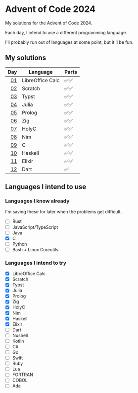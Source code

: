 # Advent of Code 2024

My solutions for the Advent of Code 2024.

Each day, I intend to use a different programming language.

I'll probably run out of languages at some point, but it'll be fun.

## My solutions

| Day          | Language         | Parts |
| -----------: | ---------------- | ----- |
| [01](day01/) | LibreOffice Calc | ✅✅  |
| [02](day02/) | Scratch          | ✅✅  |
| [03](day03/) | Typst            | ✅✅  |
| [04](day04/) | Julia            | ✅✅  |
| [05](day05/) | Prolog           | ✅✅  |
| [06](day06/) | Zig              | ✅✅  |
| [07](day07/) | HolyC            | ✅✅  |
| [08](day08/) | Nim              | ✅✅  |
| [09](day09/) | C                | ✅✅  |
| [10](day10/) | Haskell          | ✅✅  |
| [11](day11/) | Elixir           | ✅✅  |
| [12](day12/) | Dart             | ✅    |

## Languages I intend to use

### Languages I know already

I'm saving these for later when the problems get difficult.

- [ ] Rust
- [ ] JavaScript/TypeScript
- [ ] Java
- [x] C
- [ ] Python
- [ ] Bash + Linux Coreutils

### Languages I intend to try

- [x] LibreOffice Calc
- [x] Scratch
- [x] Typst
- [x] Julia
- [x] Prolog
- [x] Zig
- [x] HolyC
- [x] Nim
- [x] Haskell
- [x] Elixir
- [ ] Dart
- [ ] Nushell
- [ ] Kotlin
- [ ] C#
- [ ] Go
- [ ] Swift
- [ ] Ruby
- [ ] Lua
- [ ] FORTRAN
- [ ] COBOL
- [ ] Ada
